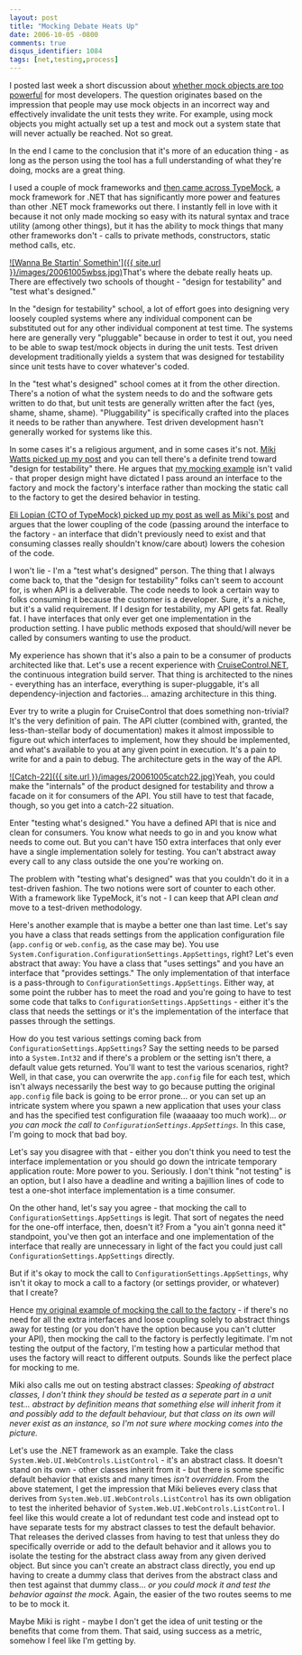```yaml
---
layout: post
title: "Mocking Debate Heats Up"
date: 2006-10-05 -0800
comments: true
disqus_identifier: 1084
tags: [net,testing,process]
---
```

I posted last week a short discussion about [whether mock objects are
too powerful](/archive/2006/09/28/are-mock-objects-too-powerful.aspx)
for most developers. The question originates based on the impression
that people may use mock objects in an incorrect way and effectively
invalidate the unit tests they write. For example, using mock objects
you might actually set up a test and mock out a system state that will
never actually be reached. Not so great.

 In the end I came to the conclusion that it's more of an education
thing - as long as the person using the tool has a full understanding of
what they're doing, mocks are a great thing.

 I used a couple of mock frameworks and [then came across
TypeMock](/archive/2006/09/28/mocking-with-typemock.aspx), a mock
framework for .NET that has significantly more power and features than
other .NET mock frameworks out there. I instantly fell in love with it
because it not only made mocking so easy with its natural syntax and
trace utility (among other things), but it has the ability to mock
things that many other frameworks don't - calls to private methods,
constructors, static method calls, etc.

 [![Wanna Be Startin'
Somethin']({{ site.url }}/images/20061005wbss.jpg)](http://en.wikipedia.org/wiki/Wanna_Be_Startin'_Somethin')That's
where the debate really heats up. There are effectively two schools of
thought - "design for testability" and "test what's designed."

 In the "design for testability" school, a lot of effort goes into
designing very loosely coupled systems where any individual component
can be substituted out for any other individual component at test time.
The systems here are generally very "pluggable" because in order to test
it out, you need to be able to swap test/mock objects in during the unit
tests. Test driven development traditionally yields a system that was
designed for testability since unit tests have to cover whatever's
coded.

 In the "test what's designed" school comes at it from the other
direction. There's a notion of what the system needs to do and the
software gets written to do that, but unit tests are generally written
after the fact (yes, shame, shame, shame). "Pluggability" is
specifically crafted into the places it needs to be rather than
anywhere. Test driven development hasn't generally worked for systems
like this.

 In some cases it's a religious argument, and in some cases it's not.
[Miki Watts picked up my
post](http://orb-software.com/cs/blogs/green_dragons_lair/archive/2006/10/01/361.aspx)
and you can tell there's a definite trend toward "design for
testability" there. He argues that [my mocking
example](/archive/2006/09/28/mocking-with-typemock.aspx) isn't valid -
that proper design might have dictated I pass around an interface to the
factory and mock the factory's interface rather than mocking the static
call to the factory to get the desired behavior in testing.

 [Eli Lopian (CTO of TypeMock) picked up my post as well as Miki's
post](http://www.elilopian.com/2006/10/04/more-posts-on-the-typemocktestability-issue/)
and argues that the lower coupling of the code (passing around the
interface to the factory - an interface that didn't previously need to
exist and that consuming classes really shouldn't know/care about)
lowers the cohesion of the code.

 I won't lie - I'm a "test what's designed" person. The thing that I
always come back to, that the "design for testability" folks can't seem
to account for, is when API is a deliverable. The code needs to look a
certain way to folks consuming it because the customer is a developer.
Sure, it's a niche, but it's a valid requirement. If I design for
testability, my API gets fat. Really fat. I have interfaces that only
ever get one implementation in the production setting. I have public
methods exposed that should/will never be called by consumers wanting to
use the product.

 My experience has shown that it's also a pain to be a consumer of
products architected like that. Let's use a recent experience with
[CruiseControl.NET](http://ccnet.thoughtworks.com/), the continuous
integration build server. That thing is architected to the nines -
everything has an interface, everything is super-pluggable, it's all
dependency-injection and factories... amazing architecture in this
thing.

 Ever try to write a plugin for CruiseControl that does something
non-trivial? It's the very definition of pain. The API clutter (combined
with, granted, the less-than-stellar body of documentation) makes it
almost impossible to figure out which interfaces to implement, how they
should be implemented, and what's available to you at any given point in
execution. It's a pain to write for and a pain to debug. The
architecture gets in the way of the API.

[![Catch-22]({{ site.url }}/images/20061005catch22.jpg)](http://www.amazon.com/exec/obidos/ASIN/0684833395/mhsvortex)Yeah,
you could make the "internals" of the product designed for testability
and throw a facade on it for consumers of the API. You still have to
test that facade, though, so you get into a catch-22 situation.

 Enter "testing what's designed." You have a defined API that is nice
and clean for consumers. You know what needs to go in and you know what
needs to come out. But you can't have 150 extra interfaces that only
ever have a single implementation solely for testing. You can't abstract
away every call to any class outside the one you're working on.

 The problem with "testing what's designed" was that you couldn't do it
in a test-driven fashion. The two notions were sort of counter to each
other. With a framework like TypeMock, it's not - I can keep that API
clean *and* move to a test-driven methodology.

 Here's another example that is maybe a better one than last time. Let's
say you have a class that reads settings from the application
configuration file (`app.config` or `web.config`, as the case may be).
You use `System.Configuration.ConfigurationSettings.AppSettings`, right?
Let's even abstract that away: You have a class that "uses settings" and
you have an interface that "provides settings." The only implementation
of that interface is a pass-through to
`ConfigurationSettings.AppSettings`. Either way, at some point the
rubber has to meet the road and you're going to have to test some code
that talks to `ConfigurationSettings.AppSettings` - either it's the
class that needs the settings or it's the implementation of the
interface that passes through the settings.

 How do you test various settings coming back from
`ConfigurationSettings.AppSettings`? Say the setting needs to be parsed
into a `System.Int32` and if there's a problem or the setting isn't
there, a default value gets returned. You'll want to test the various
scenarios, right? Well, in that case, you can overwrite the `app.config`
file for each test, which isn't always necessarily the best way to go
because putting the original `app.config` file back is going to be error
prone... or you can set up an intricate system where you spawn a new
application that uses your class and has the specified test
configuration file (waaaaay too much work)... *or you can mock the call
to `ConfigurationSettings.AppSettings`.* In this case, I'm going to mock
that bad boy.

 Let's say you disagree with that - either you don't think you need to
test the interface implementation or you should go down the intricate
temporary application route: More power to you. Seriously. I don't think
"not testing" is an option, but I also have a deadline and writing a
bajillion lines of code to test a one-shot interface implementation is a
time consumer.

 On the other hand, let's say you agree - that mocking the call to
`ConfigurationSettings.AppSettings` is legit. That sort of negates the
need for the one-off interface, then, doesn't it? From a "you ain't
gonna need it" standpoint, you've then got an interface and one
implementation of the interface that really are unnecessary in light of
the fact you could just call `ConfigurationSettings.AppSettings`
directly.

 But if it's okay to mock the call to
`ConfigurationSettings.AppSettings`, why isn't it okay to mock a call to
a factory (or settings provider, or whatever) that I create?

 Hence [my original example of mocking the call to the
factory](/archive/2006/09/28/mocking-with-typemock.aspx) - if there's no
need for all the extra interfaces and loose coupling solely to abstract
things away for testing (or you don't have the option because you can't
clutter your API), then mocking the call to the factory is perfectly
legitimate. I'm not testing the output of the factory, I'm testing how a
particular method that uses the factory will react to different outputs.
Sounds like the perfect place for mocking to me.

 Miki also calls me out on testing abstract classes: *Speaking of
abstract classes, I don't think they should be tested as a seperate part
in a unit test... abstract by definition means that something else will
inherit from it and possibly add to the default behaviour, but that
class on its own will never exist as an instance, so I'm not sure where
mocking comes into the picture.*

 Let's use the .NET framework as an example. Take the class
`System.Web.UI.WebControls.ListControl` - it's an abstract class. It
doesn't stand on its own - other classes inherit from it - but there is
some specific default behavior that exists and many times *isn't
overridden*. From the above statement, I get the impression that Miki
believes every class that derives from
`System.Web.UI.WebControls.ListControl` has its own obligation to test
the inherited behavior of `System.Web.UI.WebControls.ListControl`. I
feel like this would create a lot of redundant test code and instead opt
to have separate tests for my abstract classes to test the default
behavior. That releases the derived classes from having to test that
unless they do specifically override or add to the default behavior and
it allows you to isolate the testing for the abstract class away from
any given derived object. But since you can't create an abstract class
directly, you end up having to create a dummy class that derives from
the abstract class and then test against that dummy class... *or you
could mock it and test the behavior against the mock.* Again, the easier
of the two routes seems to me to be to mock it.

 Maybe Miki is right - maybe I don't get the idea of unit testing or the
benefits that come from them. That said, using success as a metric,
somehow I feel like I'm getting by.
